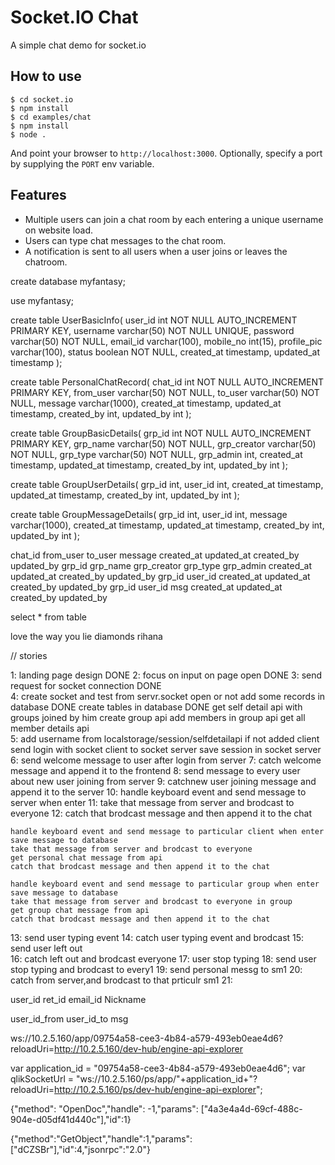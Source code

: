 
# Socket.IO Chat

A simple chat demo for socket.io

## How to use

```
$ cd socket.io
$ npm install
$ cd examples/chat
$ npm install
$ node .
```

And point your browser to `http://localhost:3000`. Optionally, specify
a port by supplying the `PORT` env variable.

## Features

- Multiple users can join a chat room by each entering a unique username
on website load.
- Users can type chat messages to the chat room.
- A notification is sent to all users when a user joins or leaves
the chatroom.



create database myfantasy;

use myfantasy;

create table UserBasicInfo(
user_id int NOT NULL AUTO_INCREMENT PRIMARY KEY,
username varchar(50) NOT NULL UNIQUE,
password varchar(50) NOT NULL,
email_id varchar(100),
mobile_no int(15),
profile_pic varchar(100),
status boolean NOT NULL,
created_at timestamp,
updated_at timestamp
);

create table PersonalChatRecord(
chat_id int NOT NULL AUTO_INCREMENT PRIMARY KEY,
from_user varchar(50) NOT NULL,
to_user  varchar(50) NOT NULL,
message varchar(1000),
created_at timestamp,
updated_at timestamp,
created_by int,
updated_by int
);

create table GroupBasicDetails(
grp_id int NOT NULL AUTO_INCREMENT PRIMARY KEY,
grp_name varchar(50) NOT NULL,
grp_creator  varchar(50) NOT NULL,
grp_type  varchar(50) NOT NULL,
grp_admin  int,
created_at timestamp,
updated_at timestamp,
created_by int,
updated_by int
);

create table GroupUserDetails(
grp_id int,
user_id int,
created_at timestamp,
updated_at timestamp,
created_by int,
updated_by int
);

create table GroupMessageDetails(
grp_id int,
user_id int,
message varchar(1000),
created_at timestamp,
updated_at timestamp,
created_by int,
updated_by int
);





chat_id  from_user  to_user   message  created_at  updated_at   created_by   updated_by
grp_id   grp_name   grp_creator  grp_type  grp_admin  created_at  updated_at  created_by   updated_by
grp_id   user_id  created_at  updated_at  created_by   updated_by
grp_id   user_id   msg   created_at   updated_at   created_by   updated_by

select * from table 




love the way you lie
diamonds rihana


 
 
 
 
// stories
 
  


1:  landing page design                         DONE
2:  focus on input on page open                 DONE
3:  send request for socket connection          DONE    
4:  create socket and test from servr.socket open or not
    add some records in database                DONE
    create tables in database                   DONE 
    get self detail api with groups joined by him
    create group api
    add members in group api
    get all member details api       
5:  add username from localstorage/session/selfdetailapi if not added client
    send login with socket client to socket server
    save session in socket server
6:  send welcome message to user after login from server
7:  catch welcome message and append it to the frontend
8:  send message to every user about new user joining from server
9:  catchnew user joining message and append it to the server
10: handle keyboard event and send message to server when enter
11: take that message from server and brodcast to everyone
12: catch that brodcast message and then append it to the chat

    handle keyboard event and send message to particular client when enter
    save message to database
    take that message from server and brodcast to everyone
    get personal chat message from api 
    catch that brodcast message and then append it to the chat

    handle keyboard event and send message to particular group when enter
    save message to database
    take that message from server and brodcast to everyone in group
    get group chat message from api 
    catch that brodcast message and then append it to the chat

13: send user typing event
14: catch user typing event and brodcast
15: send user left out                     
16: catch left out and brodcast everyone 
17: user stop typing
18: send user stop typing and brodcast to every1
19: send personal messg to sm1
20: catch from server,and brodcast to that prticulr sm1
21:
 
 
 
user_id   ret_id    email_id    Nickname
 
user_id_from   user_id_to   msg
 
 
 
 
 




ws://10.2.5.160/app/09754a58-cee3-4b84-a579-493eb0eae4d6?reloadUri=http://10.2.5.160/dev-hub/engine-api-explorer


var application_id = "09754a58-cee3-4b84-a579-493eb0eae4d6";
var qlikSocketUrl = "ws://10.2.5.160/ps/app/"+application_id+"?reloadUri=http://10.2.5.160/ps/dev-hub/engine-api-explorer";




{"method": "OpenDoc","handle": -1,"params": ["4a3e4a4d-69cf-488c-904e-d05df41d440c"],"id":1}

{"method":"GetObject","handle":1,"params":["dCZSBr"],"id":4,"jsonrpc":"2.0"} 
